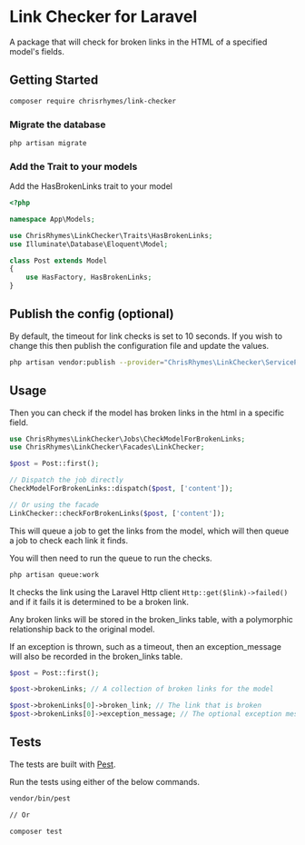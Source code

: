 # Link Checker for Laravel

A package that will check for broken links in the HTML of a specified model's fields.

## Getting Started

```bash
composer require chrisrhymes/link-checker
```

### Migrate the database

```bash
php artisan migrate
```

### Add the Trait to your models

Add the HasBrokenLinks trait to your model

```php
<?php

namespace App\Models;

use ChrisRhymes\LinkChecker\Traits\HasBrokenLinks;
use Illuminate\Database\Eloquent\Model;

class Post extends Model
{
    use HasFactory, HasBrokenLinks;
}
```

## Publish the config (optional)

By default, the timeout for link checks is set to 10 seconds. If you wish to change this then publish the configuration file and update the values.

```bash
php artisan vendor:publish --provider="ChrisRhymes\LinkChecker\ServiceProvider"
```

## Usage

Then you can check if the model has broken links in the html in a specific field.

```php
use ChrisRhymes\LinkChecker\Jobs\CheckModelForBrokenLinks;
use ChrisRhymes\LinkChecker\Facades\LinkChecker;

$post = Post::first();

// Dispatch the job directly
CheckModelForBrokenLinks::dispatch($post, ['content']);

// Or using the facade
LinkChecker::checkForBrokenLinks($post, ['content']);
```

This will queue a job to get the links from the model, which will then queue a job to check each link it finds.

You will then need to run the queue to run the checks.

```bash
php artisan queue:work
```

It checks the link using the Laravel Http client `Http::get($link)->failed()` and if it fails it is determined to be a broken link.

Any broken links will be stored in the broken_links table, with a polymorphic relationship back to the original model.

If an exception is thrown, such as a timeout, then an exception_message will also be recorded in the broken_links table.

```php
$post = Post::first();

$post->brokenLinks; // A collection of broken links for the model

$post->brokenLinks[0]->broken_link; // The link that is broken
$post->brokenLinks[0]->exception_message; // The optional exception message
```

## Tests

The tests are built with [Pest](https://pestphp.com/).

Run the tests using either of the below commands.

```bash
vendor/bin/pest

// Or

composer test
```
